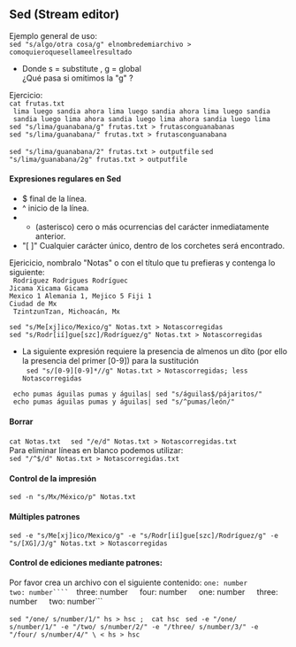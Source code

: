 ## Sed (Stream editor)

Ejemplo general de uso:  
``` sed "s/algo/otra cosa/g" elnombredemiarchivo > comoquieroquesellameelresultado ```
* Donde s = substitute  , g = global   
¿Qué pasa si omitimos la "g" ?  

Ejercicio:  
``` cat frutas.txt ```  
``` lima luego sandia ahora lima luego sandia ahora lima luego sandia```  
``` sandia luego lima ahora sandia luego lima ahora sandia luego lima```  
``` sed "s/lima/guanabana/g" frutas.txt > frutasconguanabanas ```  
``` sed "s/lima/guanabana/" frutas.txt > frutasconguanabana ```  

``` sed "s/lima/guanabana/2" frutas.txt > outputfile ```
``` sed "s/lima/guanabana/2g" frutas.txt > outputfile ```


#### Expresiones regulares en Sed
*  $ final de la línea.
*  ^ inicio de la línea.
*  * (asterisco) cero o más ocurrencias del carácter inmediatamente anterior.
* "[ ]" Cualquier carácter único, dentro de los corchetes será encontrado.  
 
Ejericicio, nombralo "Notas" o con el título que tu prefieras y contenga lo siguiente:   
``` Rodriguez Rodrigues Rodríguec```  
``` Jicama Xicama Gicama ```  
``` Mexico 1 Alemania 1, Mejico 5 Fiji 1 ```  
``` Ciudad de Mx ```  
``` TzintzunTzan, Michoacán, Mx```

```sed "s/Me[xj]ico/Mexico/g" Notas.txt > Notascorregidas ```  
```sed "s/Rodr[ií]gue[szc]/Rodríguez/g" Notas.txt > Notascorregidas ```  
* La siguiente expresión requiere la presencia de almenos un díto (por ello la presencia del primer [0-9]) para la sustitución  
``` sed "s/[0-9][0-9]*//g" Notas.txt > Notascorregidas; less Notascorregidas```  
 
``` echo pumas águilas pumas y águilas| sed "s/águilas$/pájaritos/"```  
``` echo pumas águilas pumas y águilas| sed "s/^pumas/león/"```  

#### Borrar  
```cat Notas.txt ```
``` sed "/e/d" Notas.txt > Notascorregidas.txt```  
Para eliminar líneas en blanco podemos utilizar:  
```sed "/^$/d" Notas.txt > Notascorregidas.txt ```   

#### Control de la impresión

```sed -n "s/Mx/México/p" Notas.txt ```  

#### Múltiples patrones

```sed -e "s/Me[xj]ico/Mexico/g" -e "s/Rodr[ií]gue[szc]/Rodríguez/g" -e "s/[XG]/J/g" Notas.txt > Notascorregidas ```  

#### Control de ediciones mediante patrones:

Por favor crea un archivo con el siguiente contenido:
```one: number```  
```two: number```` 
```three: number```  
```four: number```  
```one: number```  
```three: number```  
```two: number```  

```sed "/one/ s/number/1/" hs > hsc ;  cat hsc ```
```sed -e "/one/ s/number/1/" -e "/two/ s/number/2/" -e "/three/ s/number/3/" -e "/four/ s/number/4/" \ < hs > hsc ```


